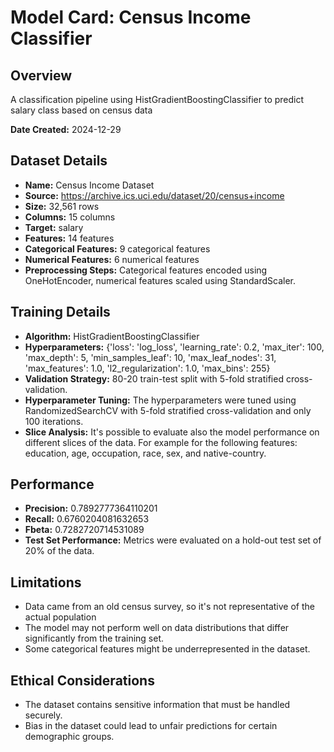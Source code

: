 # Model Card: Census Income Classifier

## Overview
A classification pipeline using HistGradientBoostingClassifier to predict salary class based on census data

**Date Created:** 2024-12-29

## Dataset Details
- **Name:** Census Income Dataset
- **Source:** https://archive.ics.uci.edu/dataset/20/census+income
- **Size:** 32,561 rows
- **Columns:** 15 columns
- **Target:** salary
- **Features:** 14 features
- **Categorical Features:** 9 categorical features
- **Numerical Features:** 6 numerical features
- **Preprocessing Steps:** Categorical features encoded using OneHotEncoder, numerical features scaled using StandardScaler.

## Training Details
- **Algorithm:** HistGradientBoostingClassifier
- **Hyperparameters:** {'loss': 'log_loss', 'learning_rate': 0.2, 'max_iter': 100, 'max_depth': 5, 'min_samples_leaf': 10, 'max_leaf_nodes': 31, 'max_features': 1.0, 'l2_regularization': 1.0, 'max_bins': 255}
- **Validation Strategy:** 80-20 train-test split with 5-fold stratified cross-validation.
- **Hyperparameter Tuning:** The hyperparameters were tuned using RandomizedSearchCV with 5-fold stratified cross-validation and only 100 iterations.
- **Slice Analysis:** It's possible to evaluate also the model performance on different slices of the data. For example for the following features: education, age, occupation, race, sex, and native-country.

## Performance
- **Precision:** 0.7892777364110201
- **Recall:** 0.6760204081632653
- **Fbeta:** 0.7282720714531089
- **Test Set Performance:** Metrics were evaluated on a hold-out test set of 20% of the data.

## Limitations
- Data came from an old census survey, so it's not representative of the actual population
- The model may not perform well on data distributions that differ significantly from the training set.
- Some categorical features might be underrepresented in the dataset.

## Ethical Considerations
- The dataset contains sensitive information that must be handled securely.
- Bias in the dataset could lead to unfair predictions for certain demographic groups.